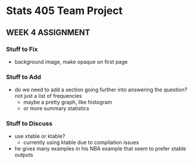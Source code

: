 # Stats 405 Team Project

## WEEK 4 ASSIGNMENT

### Stuff to Fix

- background image, make opaque on first page


### Stuff to Add

- do we need to add a section going further into answering the question? not just a list of frequencies
  - maybe a pretty graph, like histogram
  - or more summary statistics

### Stuff to Discuss

- use xtable or ktable?
  - currently using ktable due to compilation issues
- he gives many examples in his NBA example that seem to prefer xtable outputs
